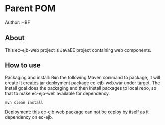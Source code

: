 # Parent POM
Author: HBF

## About 

This ec-ejb-web project is JavaEE project containing web components. 


## How to use

Packaging and install: Run the following Maven command to package, it will create It creates jar deployment package ec-ejb-web.war under target. The install goal does the packaging and then install packages to local repo, so that to make ec-ejb-web available for dependency. 

~~~
mvn clean install 
~~~

Deployment: this ec-ejb-web package can not be deploy by itself as it dependency on ec-ejb. 
